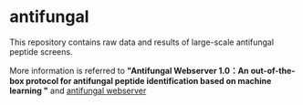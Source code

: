 # antifungal 

This repository contains raw data and results of large-scale antifungal peptide screens.

More information is referred to **"Antifungal Webserver 1.0：An out-of-the-box protocol for antifungal peptide identification based on machine learning "** and [antifungal webserver](http://www.chemoinfolab.com/antiguanl)
